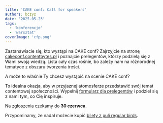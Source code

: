 ```yaml
---
title: 'CAKE conf: Call for speakers'
authors: bczyz
date: '2025-05-23'
tags:
  - 'konferencje'
  - 'warsztat'
coverImage: 'cfp.png'
---
```


Zastanawiacie się, kto wystąpi na CAKE conf? Zajrzyjcie na stronę [cakeconf.contentbytes.pl](https://cakeconf.contentbytes.pl/#speakers) i poznajcie prelegentów, którzy podzielą się z Wami swoją wiedzą. Lista cały czas rośnie, bo zależy nam na różnorodnej tematyce z obszaru tworzenia treści.

A może to właśnie Ty chcesz wystąpić na scenie CAKE conf?

<!-- truncate -->

To idealna okazja, aby w przyjaznej atomosferze przedstawić swój temat contentowej społeczności.
Wypełnij [formularz dla prelegentów](https://forms.gle/H2Qm7T7ijvifD9hy8) i podziel się z nami tym, co Cię inspiruje.

Na zgłoszenia czekamy do **30 czerwca**.

Przypominamy, że nadal możecie kupić [bilety z puli regular birds](https://cakeconf.contentbytes.pl/tickets).

